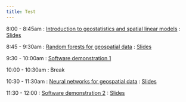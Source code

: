 ```yaml
---
title: Test
---
```


8:00 - 8:45am
: [Introduction to geostatistics and spatial linear models](#)
  : [Slides](slides/Lec_1_Intro.pdf)

8:45 - 9:30am
: [Random forests for geospatial data](#)
  : [Slides](slides/Lec_2_rf.pdf)

9:30 - 10:00am
: [Software demonstration 1](#)

10:00 - 10:30am
: Break

10:30 - 11:30am
: [Neural networks for geospatial data](#)
  : [Slides](slides/Lec_2_rf.pdf)

11:30 - 12:00
: [Software demonstration 2](#)
  : [Slides](slides/Lec_2_rf.pdf)
